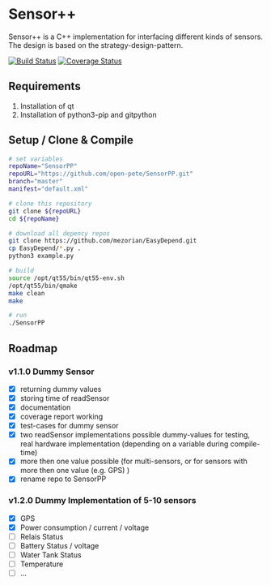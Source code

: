 # Sensor++
Sensor++ is a C++ implementation for interfacing different kinds of sensors. The design is based on the strategy-design-pattern. 

[![Build Status](https://travis-ci.org/open-pete/SensorPP.svg?branch=development)](https://travis-ci.org/open-pete/SensorPP) [![Coverage Status](https://coveralls.io/repos/github/open-pete/SensorPP/badge.svg?branch=development)](https://coveralls.io/github/open-pete/SensorPP?branch=development)

## Requirements 

 1. Installation of qt
 2. Installation of python3-pip and gitpython

## Setup / Clone & Compile 

```bash
# set variables
repoName="SensorPP"
repoURL="https://github.com/open-pete/SensorPP.git"
branch="master"
manifest="default.xml"

# clone this repository
git clone ${repoURL}
cd ${repoName}

# download all depency repos
git clone https://github.com/mezorian/EasyDepend.git
cp EasyDepend/*.py .
python3 example.py

# build
source /opt/qt55/bin/qt55-env.sh
/opt/qt55/bin/qmake
make clean
make

# run
./SensorPP

```

## Roadmap

### v1.1.0 Dummy Sensor
- [x] returning dummy values
- [x] storing time of readSensor
- [x] documentation
- [x] coverage report working
- [x] test-cases for dummy sensor
- [x] two readSensor implementations possible dummy-values for testing, real hardware implementation (depending on a variable during compile-time)
- [x] more then one value possible (for multi-sensors, or for sensors with more then one value (e.g. GPS) )
- [x] rename repo to SensorPP

### v1.2.0 Dummy Implementation of 5-10 sensors
- [x] GPS
- [x] Power consumption / current / voltage
- [ ] Relais Status
- [ ] Battery Status / voltage
- [ ] Water Tank Status
- [ ] Temperature
- [ ] ...
